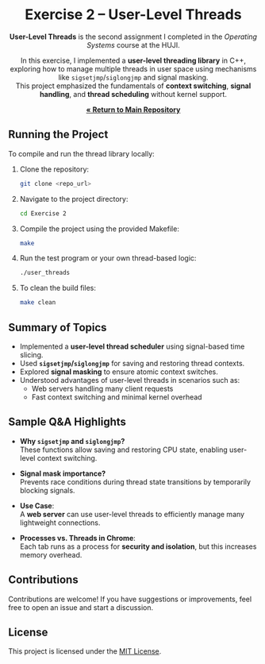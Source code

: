 <div align="center">

# Exercise 2 – User-Level Threads

**User-Level Threads** is the second assignment I completed in the *Operating Systems* course at the HUJI.

In this exercise, I implemented a **user-level threading library** in C++, exploring how to manage multiple threads in user space using mechanisms like `sigsetjmp`/`siglongjmp` and signal masking.  
This project emphasized the fundamentals of **context switching**, **signal handling**, and **thread scheduling** without kernel support.

[**« Return to Main Repository**](https://github.com/ShayMorad/Operating-Systems)

</div>



## Running the Project

To compile and run the thread library locally:

1. Clone the repository:
   ```bash
   git clone <repo_url>
   ```

2. Navigate to the project directory:
   ```bash
   cd Exercise 2
   ```

3. Compile the project using the provided Makefile:
   ```bash
   make
   ```

4. Run the test program or your own thread-based logic:
   ```bash
   ./user_threads
   ```

5. To clean the build files:
   ```bash
   make clean
   ```



## Summary of Topics

- Implemented a **user-level thread scheduler** using signal-based time slicing.
- Used **`sigsetjmp`/`siglongjmp`** for saving and restoring thread contexts.
- Explored **signal masking** to ensure atomic context switches.
- Understood advantages of user-level threads in scenarios such as:
  - Web servers handling many client requests
  - Fast context switching and minimal kernel overhead


##  Sample Q&A Highlights

- **Why `sigsetjmp` and `siglongjmp`?**  
  These functions allow saving and restoring CPU state, enabling user-level context switching.

- **Signal mask importance?**  
  Prevents race conditions during thread state transitions by temporarily blocking signals.

- **Use Case**:  
  A **web server** can use user-level threads to efficiently manage many lightweight connections.

- **Processes vs. Threads in Chrome**:  
  Each tab runs as a process for **security and isolation**, but this increases memory overhead.


##  Contributions

Contributions are welcome!  If you have suggestions or improvements, feel free to open an issue and start a discussion.


##  License

This project is licensed under the [MIT License](https://choosealicense.com/licenses/mit/).


